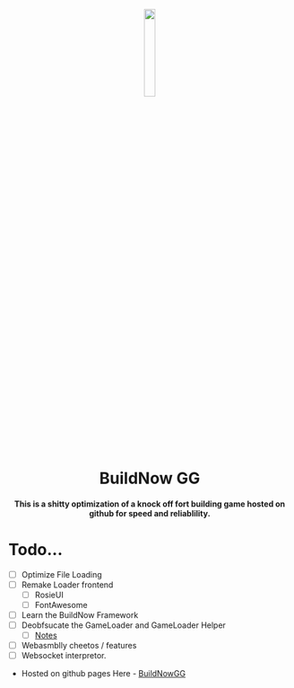 <div align="center">
<p align="center">
  <img src="https://github.com/user-attachments/assets/02d06698-5f8a-41dd-8d8f-1e50a4f45f82" style="border-radius: 20px" width="20%" height="20%">
</p>
  
<h1> BuildNow GG </h1>
<h4> This is a shitty optimization of a knock off fort building game hosted on github for speed and reliablility. </h4>
</div>

# Todo...

- [ ] Optimize File Loading
- [ ] Remake Loader frontend
  - [ ] RosieUI
  - [ ] FontAwesome
- [ ] Learn the BuildNow Framework
- [ ] Deobfsucate the GameLoader and GameLoader Helper
  - [ ] [Notes](https://github.com/cloudirector/BuildNowGG/blob/main/notes.md)
- [ ] Webasmblly cheetos / features
- [ ] Websocket interpretor.

* Hosted on github pages Here - [BuildNowGG](http://cloudirector.is-a.dev/BuildNowGG/)
